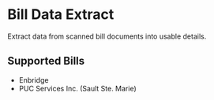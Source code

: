 # Bill Data Extract

Extract data from scanned bill documents into usable details.

## Supported Bills

- Enbridge
- PUC Services Inc. (Sault Ste. Marie)
